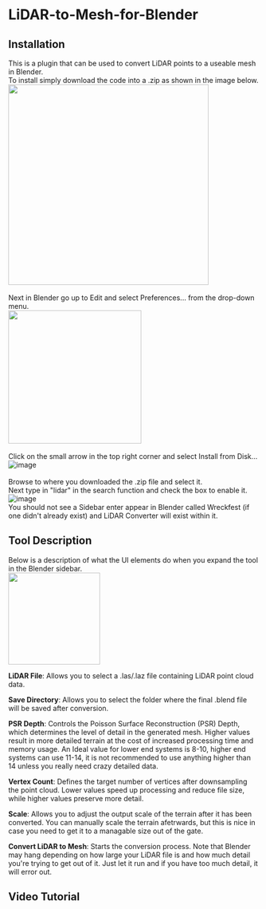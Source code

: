 # LiDAR-to-Mesh-for-Blender
## Installation
This is a plugin that can be used to convert LiDAR points to a useable mesh in Blender.  
To install simply download the code into a .zip as shown in the image below.  
<img src="https://github.com/user-attachments/assets/6a25252d-6d81-4f76-8ab4-ab4583cc5a93" width="402">
<br><br>
Next in Blender go up to Edit and select Preferences... from the drop-down menu.  
<img src="https://github.com/user-attachments/assets/fe39069f-2054-4cc0-94b3-c67e86e5de13" width="267">
<br><br>
Click on the small arrow in the top right corner and select Install from Disk...  
![image](https://github.com/user-attachments/assets/6e903b79-c9d3-4820-999c-b61889dfef5b)
<br><br>
Browse to where you downloaded the .zip file and select it.  
Next type in "lidar" in the search function and check the box to enable it.  
![image](https://github.com/user-attachments/assets/6d2f1696-3ebf-44db-8174-cc29a22f40e5)  
You should not see a Sidebar enter appear in Blender called Wreckfest (if one didn't already exist) and LiDAR Converter will exist within it.  


## Tool Description
Below is a description of what the UI elements do when you expand the tool in the Blender sidebar.  
<img src="https://github.com/user-attachments/assets/8e90e678-fd69-4c7a-9516-7d3263e5129e" width="184">  

**LiDAR File**: Allows you to select a .las/.laz file containing LiDAR point cloud data.  

**Save Directory**: Allows you to select the folder where the final .blend file will be saved after conversion.  

**PSR Depth**: Controls the Poisson Surface Reconstruction (PSR) Depth, which determines the level of detail in the generated mesh. Higher values result in more detailed terrain at the cost of increased processing time and memory usage. An Ideal value for lower end systems is 8-10, higher end systems can use 11-14, it is not recommended to use anything higher than 14 unless you really need crazy detailed data.  

**Vertex Count**: Defines the target number of vertices after downsampling the point cloud. Lower values speed up processing and reduce file size, while higher values preserve more detail.  

**Scale**: Allows you to adjust the output scale of the terrain after it has been converted. You can manually scale the terrain afetrwards, but this is nice in case you need to get it to a managable size out of the gate.  

**Convert LiDAR to Mesh**: Starts the conversion process. Note that Blender may hang depending on how large your LiDAR file is and how much detail you're trying to get out of it. Just let it run and if you have too much detail, it will error out.  

## Video Tutorial

